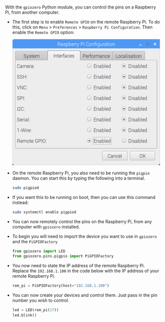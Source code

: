 With the `gpiozero` Python module, you can control the pins on a Raspberry Pi, from another computer.

- The first step is to enable `Remote GPIO` on the remote Raspberry Pi. To do this, click on `Menu` > `Preferences` > `Raspberry Pi Configuration`. Then enable the `Remote GPIO` option:

	![raspi config](images/raspi-config.png)

- On the remote Raspberry Pi, you also need to be running the `pigpio` daemon. You can start this by typing the following into a terminal.

  ```bash
  sudo pigpiod
  ```

- If you want this to be running on boot, then you can use this command instead:

	```bash
	sudo systemctl enable pigpiod
	```

- You can now remotely control the pins on the Raspberry Pi, from any computer with `gpiozero` installed.

- To begin you will need to import the device you want to use in `gpiozero` and the `PiGPIOFactory`

	```python
	from gpiozero import LED
	from gpiozero.pins.pigpio import PiGPIOFactory
	```

- You now need to state the IP address of the remote Raspberry Pi. Replace the `192.168.1.100` in the code below with the IP address of your remote Raspberry Pi.

	```python
	rem_pi = PiGPIOFactory(host="192.168.1.100")
	```

- You can now create your devices and control them. Just pass in the pin number you wish to control.

	```python
	led = LED(rem_pi(17))
	led.blink()
	```


